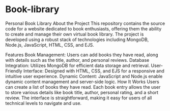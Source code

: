 # Book-library
Personal Book Library
About the Project
This repository contains the source code for a website dedicated to book enthusiasts, offering them the ability to create and manage their own virtual book library. The project is developed using a robust stack of technologies including MongoDB, Node.js, JavaScript, HTML, CSS, and EJS.

Features
Book Management: Users can add books they have read, along with details such as the title, author, and personal reviews.
Database Integration: Utilizes MongoDB for efficient data storage and retrieval.
User-Friendly Interface: Designed with HTML, CSS, and EJS for a responsive and intuitive user experience.
Dynamic Content: JavaScript and Node.js enable dynamic content management and server-side logic.
How It Works
Users can create a list of books they have read.
Each book entry allows the user to store various details like book title, author, personal rating, and a short review.
The interface is straightforward, making it easy for users of all technical levels to navigate and use.